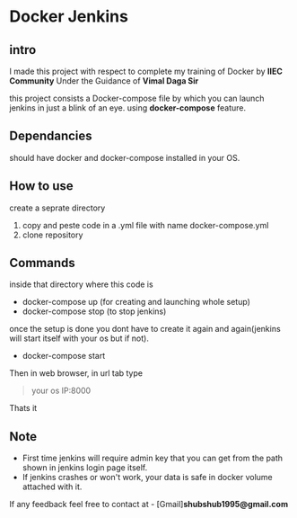 # __Docker Jenkins__

## __intro__
I made this project with respect to complete my training of Docker by __IIEC Community__
Under the Guidance of __Vimal Daga Sir__

this project consists a Docker-compose file by which you can launch jenkins in just a 
blink of an eye. using __docker-compose__ feature.

## __Dependancies__
should have docker and docker-compose installed in your OS.

## __How to use__
create a seprate directory
1. copy and peste code in a .yml file with name docker-compose.yml
2. clone repository 

## __Commands__
inside that directory where this code is
* docker-compose up    (for creating and launching whole setup)
* docker-compose stop  (to stop jenkins)

once the setup is done you dont have to create it again and again(jenkins will start 
itself with your os but if not).
* docker-compose start

Then in web browser, in url tab type
> your os IP:8000

Thats it

## __Note__
* First time jenkins will require admin key that you can get from the path shown in jenkins login page itself.
* If jenkins crashes or won't work, your data is safe in docker volume attached with it.

If any feedback feel free to contact at - [Gmail]__shubshub1995@gmail.com__
